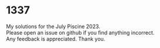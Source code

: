 # 1337
 My solutions for the July Piscine 2023. <br />
  Please open an issue on github if you find anything incorrect.<br/>
  Any feedback is appreciated. Thank you.
